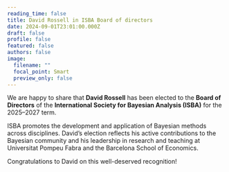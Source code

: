 ```yaml
---
reading_time: false
title: David Rossell in ISBA Board of directors
date: 2024-09-01T23:01:00.000Z
draft: false
profile: false
featured: false
authors: false
image:
  filename: ""
  focal_point: Smart
  preview_only: false
---
```

We are happy to share that **David Rossell** has been elected to the **Board of Directors** of the **International Society for Bayesian Analysis (ISBA)** for the 2025–2027 term.

ISBA promotes the development and application of Bayesian methods across disciplines. David’s election reflects his active contributions to the Bayesian community and his leadership in research and teaching at Universitat Pompeu Fabra and the Barcelona School of Economics.

Congratulations to David on this well-deserved recognition!
